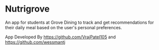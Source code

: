# Nutrigrove
An app for students at Grove Dining to track and get recommendations for their daily meal based on the user's personal preferences.
 
App Developed By https://github.com/VrajPatel105 and https://github.com/wessmantj
